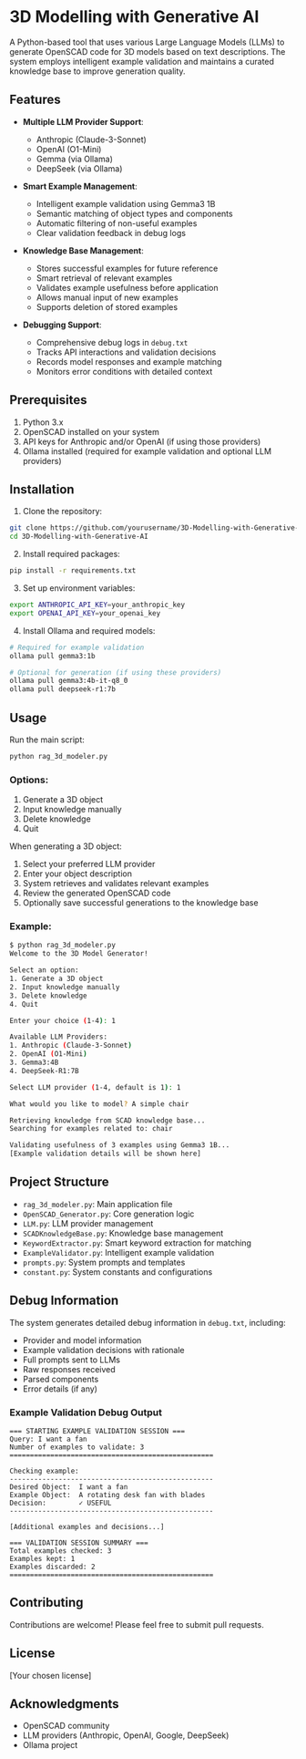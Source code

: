 # 3D Modelling with Generative AI

A Python-based tool that uses various Large Language Models (LLMs) to generate OpenSCAD code for 3D models based on text descriptions. The system employs intelligent example validation and maintains a curated knowledge base to improve generation quality.

## Features

- **Multiple LLM Provider Support**:
  - Anthropic (Claude-3-Sonnet)
  - OpenAI (O1-Mini)
  - Gemma (via Ollama)
  - DeepSeek (via Ollama)

- **Smart Example Management**:
  - Intelligent example validation using Gemma3 1B
  - Semantic matching of object types and components
  - Automatic filtering of non-useful examples
  - Clear validation feedback in debug logs

- **Knowledge Base Management**:
  - Stores successful examples for future reference
  - Smart retrieval of relevant examples
  - Validates example usefulness before application
  - Allows manual input of new examples
  - Supports deletion of stored examples

- **Debugging Support**:
  - Comprehensive debug logs in `debug.txt`
  - Tracks API interactions and validation decisions
  - Records model responses and example matching
  - Monitors error conditions with detailed context

## Prerequisites

1. Python 3.x
2. OpenSCAD installed on your system
3. API keys for Anthropic and/or OpenAI (if using those providers)
4. Ollama installed (required for example validation and optional LLM providers)

## Installation

1. Clone the repository:
```bash
git clone https://github.com/yourusername/3D-Modelling-with-Generative-AI.git
cd 3D-Modelling-with-Generative-AI
```

2. Install required packages:
```bash
pip install -r requirements.txt
```

3. Set up environment variables:
```bash
export ANTHROPIC_API_KEY=your_anthropic_key
export OPENAI_API_KEY=your_openai_key
```

4. Install Ollama and required models:
```bash
# Required for example validation
ollama pull gemma3:1b

# Optional for generation (if using these providers)
ollama pull gemma3:4b-it-q8_0
ollama pull deepseek-r1:7b
```

## Usage

Run the main script:
```bash
python rag_3d_modeler.py
```

### Options:
1. Generate a 3D object
2. Input knowledge manually
3. Delete knowledge
4. Quit

When generating a 3D object:
1. Select your preferred LLM provider
2. Enter your object description
3. System retrieves and validates relevant examples
4. Review the generated OpenSCAD code
5. Optionally save successful generations to the knowledge base

### Example:
```bash
$ python rag_3d_modeler.py
Welcome to the 3D Model Generator!

Select an option:
1. Generate a 3D object
2. Input knowledge manually
3. Delete knowledge
4. Quit

Enter your choice (1-4): 1

Available LLM Providers:
1. Anthropic (Claude-3-Sonnet)
2. OpenAI (O1-Mini)
3. Gemma3:4B
4. DeepSeek-R1:7B

Select LLM provider (1-4, default is 1): 1

What would you like to model? A simple chair

Retrieving knowledge from SCAD knowledge base...
Searching for examples related to: chair

Validating usefulness of 3 examples using Gemma3 1B...
[Example validation details will be shown here]
```

## Project Structure

- `rag_3d_modeler.py`: Main application file
- `OpenSCAD_Generator.py`: Core generation logic
- `LLM.py`: LLM provider management
- `SCADKnowledgeBase.py`: Knowledge base management
- `KeywordExtractor.py`: Smart keyword extraction for matching
- `ExampleValidator.py`: Intelligent example validation
- `prompts.py`: System prompts and templates
- `constant.py`: System constants and configurations

## Debug Information

The system generates detailed debug information in `debug.txt`, including:
- Provider and model information
- Example validation decisions with rationale
- Full prompts sent to LLMs
- Raw responses received
- Parsed components
- Error details (if any)

### Example Validation Debug Output
```
=== STARTING EXAMPLE VALIDATION SESSION ===
Query: I want a fan
Number of examples to validate: 3
==================================================

Checking example:
--------------------------------------------------
Desired Object:  I want a fan
Example Object:  A rotating desk fan with blades
Decision:        ✓ USEFUL
--------------------------------------------------

[Additional examples and decisions...]

=== VALIDATION SESSION SUMMARY ===
Total examples checked: 3
Examples kept: 1
Examples discarded: 2
==================================================
```

## Contributing

Contributions are welcome! Please feel free to submit pull requests.

## License

[Your chosen license]

## Acknowledgments

- OpenSCAD community
- LLM providers (Anthropic, OpenAI, Google, DeepSeek)
- Ollama project